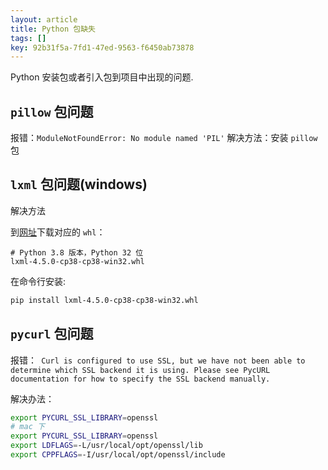 ```yaml
---
layout: article
title: Python 包缺失
tags: []
key: 92b31f5a-7fd1-47ed-9563-f6450ab73878
---
```


Python 安装包或者引入包到项目中出现的问题.

<!--more-->

## `pillow` 包问题

报错：`ModuleNotFoundError: No module named 'PIL'`
解决方法：安装 `pillow` 包


## `lxml` 包问题(windows)

解决方法

到[网址](https://www.lfd.uci.edu/~gohlke/pythonlibs)下载对应的 `whl`：

```
# Python 3.8 版本，Python 32 位
lxml‑4.5.0‑cp38‑cp38‑win32.whl
```

在命令行安装:

```bash
pip install lxml‑4.5.0‑cp38‑cp38‑win32.whl
```

## `pycurl` 包问题

报错：` Curl is configured to use SSL, but we have not been able to determine which SSL backend it is using. Please see PycURL documentation for how to specify the SSL backend manually.`

解决办法：

```bash
export PYCURL_SSL_LIBRARY=openssl
# mac 下
export PYCURL_SSL_LIBRARY=openssl
export LDFLAGS=-L/usr/local/opt/openssl/lib
export CPPFLAGS=-I/usr/local/opt/openssl/include
```
